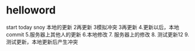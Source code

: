 # helloword
start today snoy 本地的更新
2再更新
3模拟冲突
3再更新
4.更新以后，本地commit
5.服务器上其他人的更新
6.本地修改
7. 服务器上的修改
8. 测试更新12
9. 测试更新，本地更新后产生冲突
